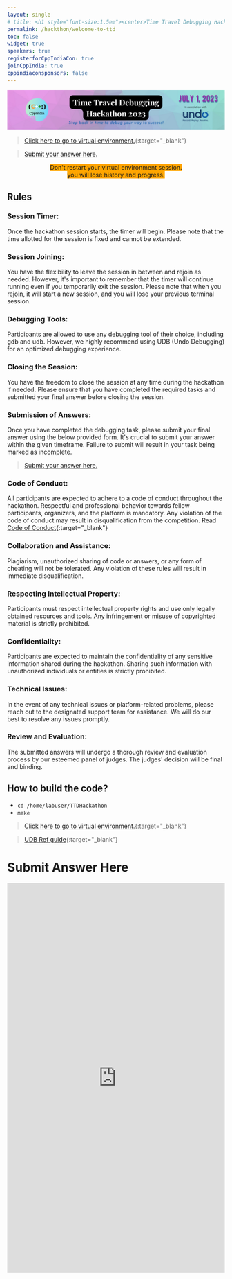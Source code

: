 ```yaml
---
layout: single
# title: <h1 style="font-size:1.5em"><center>Time Travel Debugging Hackathon 2023</center></h1><center><p style="font-size:1em">Step back in time to debug your way to success!</p><center>
permalink: /hackthon/welcome-to-ttd
toc: false
widget: true
speakers: true
registerforCppIndiaCon: true
joinCppIndia: true
cppindiaconsponsors: false
---
```


![CppIndiaCon](/assets/images/hackathon/TTD.png "TTD Hackathon 2023")

> [Click here to go to virtual environment.](https://undo-university.appsembler.com/event/liverecorder-lab/){:target="_blank"}

> [Submit your answer here.](/hackthon/welcome-to-ttd#:~:text=to%20virtual%20enverioment.-,Submit%20Answer%20Here,-LINKEDIN)

<p><center><span style="background-color: orange;">Don't restart your virtual environment session. <br>you will lose history and progress.</span></center></p>

## Rules

### Session Timer: 
Once the hackathon session starts, the timer will begin. Please note that the time allotted for the session is fixed and cannot be extended.

### Session Joining:
You have the flexibility to leave the session in between and rejoin as needed. However, it's important to remember that the timer will continue running even if you temporarily exit the session. Please note that when you rejoin, it will start a new session, and you will lose your previous terminal session.

### Debugging Tools:
Participants are allowed to use any debugging tool of their choice, including gdb and udb. However, we highly recommend using UDB (Undo Debugging) for an optimized debugging experience.

### Closing the Session:
You have the freedom to close the session at any time during the hackathon if needed. Please ensure that you have completed the required tasks and submitted your final answer before closing the session.

### Submission of Answers:
Once you have completed the debugging task, please submit your final answer using the below provided form. It's crucial to submit your answer within the given timeframe. Failure to submit will result in your task being marked as incomplete.
> [Submit your answer here.](/hackthon/welcome-to-ttd#:~:text=to%20virtual%20enverioment.-,Submit%20Answer%20Here,-LINKEDIN)

### Code of Conduct:
All participants are expected to adhere to a code of conduct throughout the hackathon. Respectful and professional behavior towards fellow participants, organizers, and the platform is mandatory. Any violation of the code of conduct may result in disqualification from the competition. Read [Code of Conduct](/CodeOfConduct/codeofconduct){:target="_blank"}

### Collaboration and Assistance:
Plagiarism, unauthorized sharing of code or answers, or any form of cheating will not be tolerated. Any violation of these rules will result in immediate disqualification.

### Respecting Intellectual Property:
Participants must respect intellectual property rights and use only legally obtained resources and tools. Any infringement or misuse of copyrighted material is strictly prohibited.

### Confidentiality:
Participants are expected to maintain the confidentiality of any sensitive information shared during the hackathon. Sharing such information with unauthorized individuals or entities is strictly prohibited.

### Technical Issues:
In the event of any technical issues or platform-related problems, please reach out to the designated support team for assistance. We will do our best to resolve any issues promptly.

### Review and Evaluation:
The submitted answers will undergo a thorough review and evaluation process by our esteemed panel of judges. The judges' decision will be final and binding.

## How to build the code?

- `cd /home/labuser/TTDHackathon`
- `make`

> [Click here to go to virtual environment.](https://undo-university.appsembler.com/event/liverecorder-lab/){:target="_blank"}

> [UDB Ref guide](https://docs.undo.io/UDB-quickref.pdf){:target="_blank"}

# Submit Answer Here
<iframe width="640px" height= "900px" src= "https://forms.office.com/Pages/ResponsePage.aspx?id=Jn9TZ3Xd6kqTEsg3rhHIIAuRMnTbm4dDnnjVyAfKrhJUNUFKUDk2WFY3SFFMNldLSExZOEI3VDQ5SC4u&embed=true" frameborder= "0" marginwidth= "0" marginheight= "0" style= "border: none; max-width:100%; max-height:100vh" allowfullscreen webkitallowfullscreen mozallowfullscreen msallowfullscreen> </iframe>


<pre>










<!-- [![Undo](/assets/images/hackathon/hackathon.png "Undo")](https://undo.io/){:target="_blank"} -->
<!-- # About [![Undo](/assets/images/hackathon/undo.png "Undo")](https://undo.io/){:target="_blank"} -->






<pre>